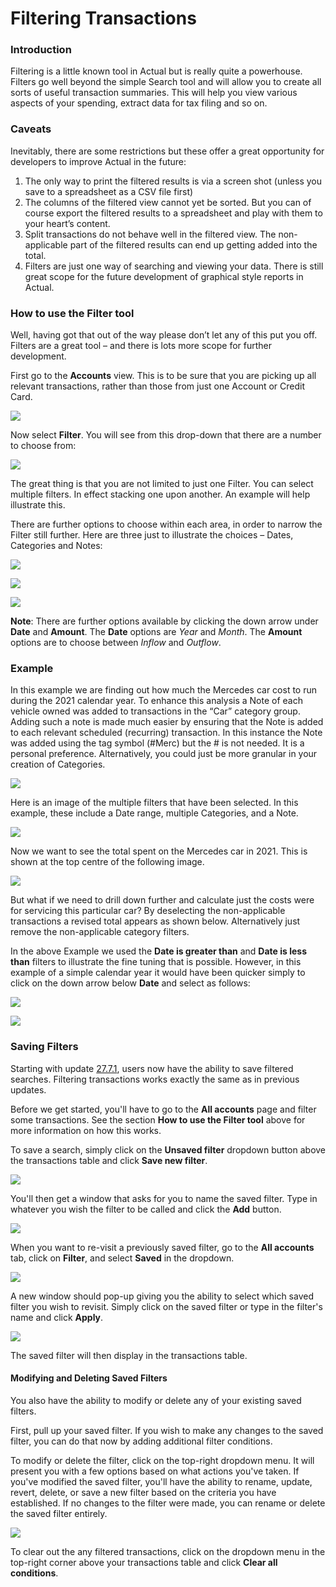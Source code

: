 # Filtering Transactions

### Introduction

Filtering is a little known tool in Actual but is really quite a powerhouse. Filters go well beyond the simple Search tool and will allow you to create all sorts of useful transaction summaries. This will help you view various aspects of your spending, extract data for tax filing and so on.

### Caveats

Inevitably, there are some restrictions but these offer a great opportunity for developers to improve Actual in the future:

1. The only way to print the filtered results is via a screen shot (unless you save to a spreadsheet as a CSV file first)
1. The columns of the filtered view cannot yet be sorted. But you can of course export the filtered results to a spreadsheet and play with them to your heart’s content.
1. Split transactions do not behave well in the filtered view. The non-applicable part of the filtered results can end up getting added into the total.
1. Filters are just one way of searching and viewing your data. There is still great scope for the future development of graphical style reports in Actual.

### How to use the Filter tool

Well, having got that out of the way please don’t let any of this put you off. Filters are a great tool – and there is lots more scope for further development.

First go to the **Accounts** view. This is to be sure that you are picking up all relevant transactions, rather than those from just one Account or Credit Card.

![](/img/filtering/accounts@2x.png)

Now select **Filter**. You will see from this drop-down that there are a number to choose from:

![](/img/filtering/filter.png)

The great thing is that you are not limited to just one Filter. You can select multiple filters. In effect stacking one upon another. An example will help illustrate this.

There are further options to choose within each area, in order to narrow the Filter still further. Here are three just to illustrate the choices – Dates, Categories and Notes:

![](/img/filtering/conditions-1.png)

![](/img/filtering/conditions-2.png)

![](/img/filtering/conditions-3.png)

**Note**: There are further options available by clicking the down arrow under **Date** and **Amount**. The **Date** options are *Year* and *Month*. The **Amount** options are to choose between  *Inflow* and *Outflow*.

### Example

In this example we are finding out how much the Mercedes car cost to run during the 2021 calendar year. To enhance this analysis a Note of each vehicle owned was added to transactions in the “Car” category group. Adding such a note is made much easier by ensuring that the Note is added to each relevant scheduled (recurring) transaction. In this instance the Note was added using the tag symbol (#Merc) but the # is not needed. It is a personal preference. Alternatively, you could just be more granular in your creation of Categories.

![](/img/filtering/multiple-filters.png)

Here is an image of the multiple filters that have been selected. In this example, these include a Date range, multiple Categories, and a Note.

![](/img/filtering/highlight.png)

Now we want to see the total spent on the Mercedes car in 2021. This is shown at the top centre of the following image.

![](/img/filtering/highlight-2.png)

But what if we need to drill down further and calculate just the costs were for servicing this particular car? By deselecting the non-applicable transactions a revised total appears as shown below. Alternatively just remove the non-applicable category filters.

In the above Example we used the **Date is greater than** and **Date is less than** filters to illustrate the fine tuning that is possible. However, in this example of a simple calendar year it would have been quicker simply to click on the down arrow below **Date** and select as follows:

 ![](/img/filtering/Dates1@2x.png)

 ![](/img/filtering/Dates2@2x.png)

### Saving Filters

Starting with update [27.7.1](https://actualbudget.org/docs/releases/), users now have the ability to save filtered searches. Filtering transactions works exactly the same as in previous updates.

Before we get started, you'll have to go to the **All accounts** page and filter some transactions. See the section **How to use the Filter tool** above for more information on how this works.

To save a search, simply click on the **Unsaved filter** dropdown button above the transactions table and click **Save new filter**.

![](/img/filtering/save-filter.png)

You'll then get a window that asks for you to name the saved filter. Type in whatever you wish the filter to be called and click the **Add** button.

![](/img/filtering/set-filter-name.png)

When you want to re-visit a previously saved filter, go to the **All accounts** tab, click on **Filter**, and select **Saved** in the dropdown.

![](/img/filtering/select-saved-1.png)

A new window should pop-up giving you the ability to select which saved filter you wish to revisit. Simply click on the saved filter or type in the filter's name and click **Apply**.

![](/img/filtering/select-saved-2.png)

The saved filter will then display in the transactions table.

#### Modifying and Deleting Saved Filters

You also have the ability to modify or delete any of your existing saved filters.

First, pull up your saved filter. If you wish to make any changes to the saved filter, you can do that now by adding additional filter conditions.

To modify or delete the filter, click on the top-right dropdown menu. It will present you with a few options based on what actions you've taken. If you've modified the saved filter, you'll have the ability to rename, update, revert, delete, or save a new filter based on the criteria you have established. If no changes to the filter were made, you can rename or delete the saved filter entirely.

![](/img/filtering/modify-saved.png)

To clear out the any filtered transactions, click on the dropdown menu in the top-right corner above your transactions table and click **Clear all conditions**.

